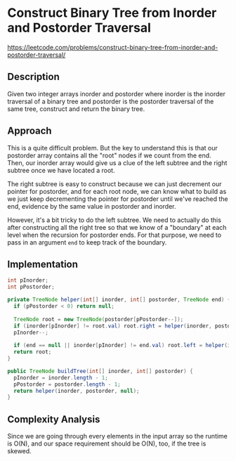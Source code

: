# Construct Binary Tree from Inorder and Postorder Traversal

https://leetcode.com/problems/construct-binary-tree-from-inorder-and-postorder-traversal/

## Description
Given two integer arrays inorder and postorder where inorder is the inorder traversal of a binary tree and postorder is the postorder traversal of the same tree, construct and return the binary tree.

## Approach

This is a quite difficult problem. But the key to understand this is that our postorder array contains all the "root" nodes if we count from the end. Then, our inorder array would give us a clue of the left subtree and the right subtree once we have located a root. 

The right subtree is easy to construct because we can just decrement our pointer for postorder, and for each root node, we can know what to build as we just keep decrementing the pointer for postorder until we've reached the end, evidence by the same value in postorder and inorder. 

However, it's a bit tricky to do the left subtree. We need to actually do this after constructing all the right tree so that we know of a "boundary" at each level when the recursion for postorder ends. For that purpose, we need to pass in an argument `end` to keep track of the boundary.

## Implementation
```java
int pInorder;
int pPostorder; 

private TreeNode helper(int[] inorder, int[] postorder, TreeNode end) {
  if (pPostorder < 0) return null;
  
  TreeNode root = new TreeNode(postorder[pPostorder--]); 
  if (inorder[pInorder] != root.val) root.right = helper(inorder, postorder, root);
  pInorder--;
  
  if (end == null || inorder[pInorder] != end.val) root.left = helper(inorder, postorder, end);
  return root;
}

public TreeNode buildTree(int[] inorder, int[] postorder) {
  pInorder = inorder.length - 1;
  pPostorder = postorder.length - 1;
  return helper(inorder, postorder, null);
}
```

## Complexity Analysis

Since we are going through every elements in the input array so the runtime is O(N), and our space requirement should be O(N), too, if the tree is skewed.
